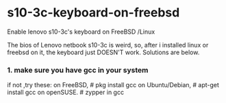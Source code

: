 # s10-3c-keyboard-on-freebsd

Enable lenovo s10-3c's keyboard on FreeBSD /Linux


The bios of Lenovo netbook s10-3c is weird, so, after i installed linux or freebsd on it, the keyboard just DOESN'T work.
Solutions are below.

### 1. make sure you have gcc in your system
if not ,try these:
on FreeBSD,
    # pkg install gcc
on Ubuntu/Debian,
    # apt-get install gcc
on openSUSE.
    # zypper in gcc









